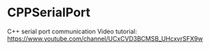 # CPPSerialPort
C++ serial port communication
Video tutorial: https://www.youtube.com/channel/UCxCVD3BCMSB_UHcxvrSFX9w
